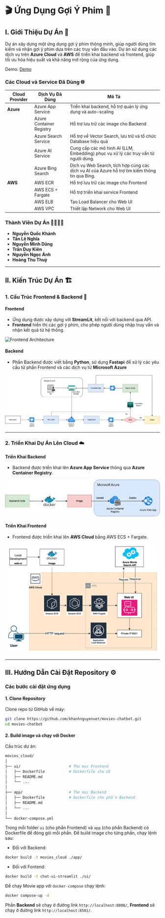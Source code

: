 # 🎬 Ứng Dụng Gợi Ý Phim 🌟

## I. Giới Thiệu Dự Án 🧐

Dự án xây dựng một ứng dụng gợi ý phim thông minh, giúp người dùng tìm kiếm và nhận gợi ý phim dựa trên các truy vấn đầu vào. Dự án sử dụng các dịch vụ trên **Azure Cloud** và **AWS** để triển khai backend và frontend, giúp tối ưu hóa hiệu suất và khả năng mở rộng của ứng dụng.

Demo:
[Demo](demo_path.mp4)

### Các Cloud và Service Đã Dùng 🌐

| **Cloud Provider** | **Dịch Vụ Đã Dùng**                                                     | **Mô Tả**                                                           |
|--------------------|------------------------------------------------------------------------|---------------------------------------------------------------------|
| **Azure**          | Azure App Service                                                    | Triển khai backend, hỗ trợ quản lý ứng dụng và auto-scaling          |
|                    | Azure Container Registry                                                | Hỗ trợ lưu trữ các image cho Backend      |
|                    | Azure Search Service                                                       | Hỗ trợ về Vector Search, lưu trữ và tổ chức Database hiệu quả               |
|                    | Azure AI Service                                                       | Cung cấp các mô hình AI (LLM, Embedding) phục vụ xử lý các truy vấn từ người dùng.                  |
|                    | Azure Bing Search                                                       | Dịch vụ Web Search, tích hợp cùng các dịch vụ AI của Azure hỗ trợ tìm kiếm thông tin qua Bing.                  |
| **AWS**            | AWS ECR                                                            | Hỗ trợ lưu trữ các image cho Frontend       |
|                    | AWS ECS + Fargate                                                              | Hỗ trợ triển khai service Frontend                         |
|                    | AWS ELB                                                    | Tạo Load Balancer cho Web UI                                  |
|                    | AWS VPC                                                    | Thiết lập Network cho Web UI                                 |


### Thành Viên Dự Án 👩‍💻👨‍💻

- **Nguyễn Quốc Khánh**
- **Tần Lê Nghĩa**
- **Nguyễn Minh Dũng**
- **Trần Duy Kiên**
- **Nguyễn Ngọc Ánh**
- **Hoàng Thu Thuỷ**

---

## II. Kiến Trúc Dự Án 🏗️

### 1. Cấu Trúc Frontend & Backend 🔧

#### **Frontend**

- Ứng dụng được xây dựng với **StreamLit**, kết nối với backend qua API.
- **Frontend** hiển thị các gợi ý phim, cho phép người dùng nhập truy vấn và nhận kết quả từ hệ thống.

![Frontend Architecture](https://link-to-your-image.com/frontend-architecture.png)

#### **Backend**

- Phần Backend được viết bằng **Python**, sử dụng **Fastapi** để xử lý các yêu cầu từ phần Frontend và các dịch vụ từ **Microsoft Azure**

![Backend Architecture](assests/workflow.jpg)

---

### 2. Triển Khai Dự Án Lên Cloud ☁️

#### **Triển Khai Backend**

- Backend được triển khai lên **Azure App Service** thông qua **Azure Container Registry**.

![Deploy Backend](assests/deployBE.jpg)

#### **Triển Khai Frontend**

- Frontend được triển khai lên **AWS Cloud** bằng AWS ECS + Fargate.

![Deploy Frontend](assests/FE_depl.jpg)

---

## III. Hướng Dẫn Cài Đặt Repository ⚙️

### Các bước cài đặt ứng dụng

#### 1. Clone Repository

Clone repo từ GitHub về máy:

```bash
git clone https://github.com/khanhnguyenuet/movies-chatbot.git
cd movies-chatbot
```

#### 2. Build image và chạy với Docker

Cấu trúc dự án:

```bash
movies_cloud/
│
├── ui/                      # Thư mục Frontend
│   ├── Dockerfile           # Dockerfile cho UI
│   ├── README.md            
│   └── ...
│
├── app/                     # Thư mục Backend
│   ├── Dockerfile           # Dockerfile cho phần Backend
│   ├── README.md            
│   └── ...
│
└── docker-compose.yml
```

Trong mỗi folder ```ui``` (cho phần Frontend) và ```app``` (cho phần Backend) có Dockerfile để đóng gói mỗi phần. Để build image cho từng phần, chạy lệnh sau:

- Đối với Backend:

```bash
docker build -t movies_cloud ./app/
```

- Đối với Fontend:

```bash
docker build -t chat-ui-streamlit ./ui/
```

Để chạy Movie app với ```docker-compose``` chạy lệnh:

```bash
docker compose-up -d
```

Phần **Backend** sẽ chạy ở đường link ```http://localhost:8000/```, **Frontend** sẽ chạy ở đường link ```http://localhost:8501/```.
